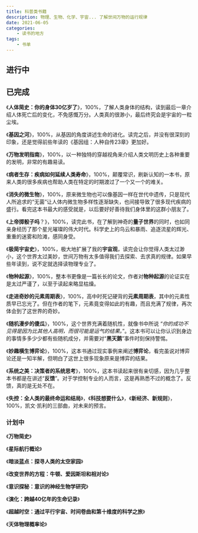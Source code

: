 ```yaml
---
title: 科普类书籍
description: 物理、生物、化学、宇宙... 了解世间万物的运行规律
date: 2021-06-05
categories:
    - 读书的地方
tags:
    - 书单
---
```


## 进行中

## 已完成

《**人体简史：你的身体30亿岁了**》，100%，了解人类身体的结构，读到最后一章介绍人体死亡后的变化，不免感慨万分。人类真的很渺小，最后终究会是宇宙的一粒尘埃。

《**基因之河**》，100%，从基因的角度讲述生命的进化。读完之后，并没有很深刻的印象，还是觉得前些年读的《基因组：人种自传23章》更加好。

《**万物发明指南**》，100%，以一种独特的穿越视角来介绍人类文明历史上各种重要的发明，非常的有趣易读。

《**病者生存：疾病如何延续人类寿命**》，100%，颠覆常识，刷新认知的一本书，原来人类的很多疾病也帮助人类在特定的时期渡过了一个又一个的难关。

《**消失的微生物**》，100%，原来微生物也可以像基因一样在世代中遗传，只是现代人所追求的“无菌”让人体内微生物多样性逐渐缺失，也间接导致了很多现代疾病的盛行。看完这本书最大的感受就是，以后要好好善待我们身体里的这群小朋友了。

《**上帝掷骰子吗**？》，100%，读完此书，在了解到神奇的**量子世界**的同时，也如同亲身经历了那个星光璀璨的伟大时代。科学史上的乌云和暴雨、追逐流星的辉光、重重的迷雾和险滩，感同身受。

《**极简宇宙史**》，100%，极大地扩展了我的**宇宙观**，读完会让你觉得人类太过渺小，这个世界太过美妙，世间万物有太多值得我们去探索、去求真的规律。如果早些年读到，说不定就选择读物理专业了。

《**物种起源**》，100%，整本书更像是一篇长长的论文，作者对**物种起源**的论证实在是太过严谨了，以至于读起来略显枯燥。

《**走进奇妙的元素周期表**》，100%，高中时死记硬背的**元素周期表**，其中的元素性质早已忘光了。但在作者的笔下，元素竟变得如此的有趣，而且充满了规律，再次体会到了这世界的奇妙。

《**随机漫步的傻瓜**》，100%，这个世界充满着随机性，就像书中所说 “*你的成功不见得是因为比其他人高明，而很可能是运气的结果。*”。这本书可以让你认识到身边的事情多多少少都有些随机成分，并需要对“**黑天鹅**”事件时刻保持警惕。

《**妙趣横生博弈论**》，100%，这本书通过现实事例来阐述**博弈论**，看完虽说对博弈论还是一知半解，但明白了这世上很多现象原来是博弈的结果。

《**系统之美：决策者的系统思考**》，100%，这本书读起来很有亲切感，因为几乎整本书都是在讲述“**反馈**”。对于学控制专业的人而言，这是再熟悉不过的概念了。反馈，真的是无处不在。

《**失控：全人类的最终命运和结局**》，《**科技想要什么**》，《**新经济、新规则**》，100%，凯文·凯利的三部曲，对未来的预言。

### 计划中

《**万物简史**》

《**星际航行概论**》

《**暗淡蓝点：探寻人类的太空家园**》

《**改变世界的方程：牛顿、爱因斯坦和相对论**》

《**意识探秘：意识的神经生物学研究**》

《**演化：跨越40亿年的生命记录**》

《**超越时空：通过平行宇宙、时间卷曲和第十维度的科学之旅**》

《**天体物理概率论**》
